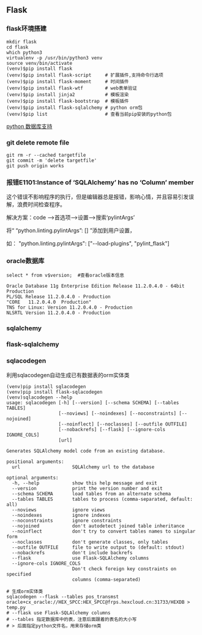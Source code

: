 ## Flask

### flask环境搭建

```
mkdir flask
cd flask
which python3
virtualenv -p /usr/bin/python3 venv
source venv/bin/activate
(venv)$pip install flask
(venv)$pip install flask-script     # 扩展插件,支持命令行选项
(venv)$pip install flask-moment     # 时间插件
(venv)$pip install flask-wtf        # web表单验证
(venv)$pip install jinja2           # 模板渲染
(venv)$pip install flask-bootstrap  # 模板插件
(venv)$pip install flask-sqlalchemy # python orm包
(venv)$pip list                     # 查看当前pip安装的python包
```
[python 数据库支持](https://github.com/zhudingsuifeng/flask/blob/works/docs/pythonDB.md)
### git delete remote file

```
git rm -r --cached targetfile
git commit -m 'delete targetfile'
git push origin works
```

### 报错E1101:Instance of ‘SQLAlchemy’ has no ‘Column’ member

这个错误不影响程序的执行，但是编辑器总是报错，影响心情，并且容易引发误解，浪费时间检查程序。

解决方案：code ——>首选项——>设置——>搜索‘pylintArgs’

将“ “python.linting.pylintArgs”: [] ”添加到用户设置，

如： "python.linting.pylintArgs": ["--load-plugins", "pylint_flask"]

### oracle数据库

```
select * from v$version;  #查看oracle版本信息

Oracle Database 11g Enterprise Edition Release 11.2.0.4.0 - 64bit Production
PL/SQL Release 11.2.0.4.0 - Production
"CORE	11.2.0.4.0	Production"
TNS for Linux: Version 11.2.0.4.0 - Production
NLSRTL Version 11.2.0.4.0 - Production
```

### sqlalchemy

### flask-sqlalchemy

### sqlacodegen

利用sqlacodegen自动生成已有数据表的orm实体类

```
(venv)pip install sqlacodegen
(venv)pip install flask-sqlacodegen
(venv)sqlacodegen --help
usage: sqlacodegen [-h] [--version] [--schema SCHEMA] [--tables TABLES]
                   [--noviews] [--noindexes] [--noconstraints] [--nojoined]
                   [--noinflect] [--noclasses] [--outfile OUTFILE]
                   [--nobackrefs] [--flask] [--ignore-cols IGNORE_COLS]
                   [url]

Generates SQLAlchemy model code from an existing database.

positional arguments:
  url                   SQLAlchemy url to the database

optional arguments:
  -h, --help            show this help message and exit
  --version             print the version number and exit
  --schema SCHEMA       load tables from an alternate schema
  --tables TABLES       tables to process (comma-separated, default: all)
  --noviews             ignore views
  --noindexes           ignore indexes
  --noconstraints       ignore constraints
  --nojoined            don't autodetect joined table inheritance
  --noinflect           don't try to convert tables names to singular form
  --noclasses           don't generate classes, only tables
  --outfile OUTFILE     file to write output to (default: stdout)
  --nobackrefs          don't include backrefs
  --flask               use Flask-SQLAlchemy columns
  --ignore-cols IGNORE_COLS
                        Don't check foreign key constraints on specified
                        columns (comma-separated)

# 生成orm实体类
sqlacodegen --flask --tables pos_transmst oracle+cx_oracle://HEX_SPCC:HEX_SPCC@frps.hexcloud.cn:31733/HEXDB > temp.py
# --flask use Flask-SQLAlchemy columns
# --tables 指定数据库中的表，注意后面跟着的表名的大小写
# > 后面指定python文件名，用来存储orm类
```
